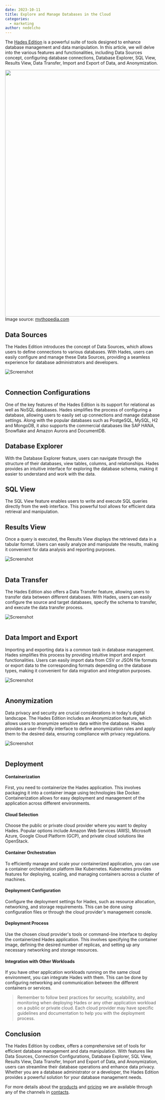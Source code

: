 ```yaml
---
date: 2023-10-11
title: Explore and Manage Databases in the Cloud
categories:
  - marketing
author: nedelcho
---
```


The <a href="{{ site.baseurl }}/products/hades/">Hades Edition</a> is a powerful suite of tools designed to enhance database management and data manipulation. In this article, we will delve into the various features and functionalities, including Data Sources concept, configuring database connections, Database Explorer, SQL View, Results View, Data Transfer, Import and Export of Data, and Anonymization.

<img src="{{ site.baseurl }}/images/2023-10-11-hades-explore-and-manage-databases-in-the-cloud/hades-greek-god-of-the-underworld.jpg" width="800em">
Image source: <a href="https://mythopedia.com/topics/hades" target="_blank">mythopedia.com</a>

## Data Sources

The Hades Edition introduces the concept of Data Sources, which allows users to define connections to various databases. With Hades, users can easily configure and manage these Data Sources, providing a seamless experience for database administrators and developers.

<div class="image">
    <img src="{{ site.baseurl }}/images/features/database-snowflake.png" alt="Screenshot" class="screenshot editable" />
</div><br>

## Connection Configurations

One of the key features of the Hades Edition is its support for relational as well as NoSQL databases. Hades simplifies the process of configuring a database, allowing users to easily set up connections and manage database settings. Along with the popular databases such as PostgeSQL, MySQL, H2 and MongoDB, it also supports the commercial databases like SAP HANA, Snowflake and Amazon Aurora and DocumentDB.

## Database Explorer

With the Database Explorer feature, users can navigate through the structure of their databases, view tables, columns, and relationships. Hades provides an intuitive interface for exploring the database schema, making it easier to understand and work with the data.

## SQL View

The SQL View feature enables users to write and execute SQL queries directly from the web interface. This powerful tool allows for efficient data retrieval and manipulation.

## Results View

Once a query is executed, the Results View displays the retrieved data in a tabular format. Users can easily analyze and manipulate the results, making it convenient for data analysis and reporting purposes.

<div class="image">
    <img src="{{ site.baseurl }}/images/features/database-perspective.png" alt="Screenshot" class="screenshot editable" />
</div><br>

## Data Transfer

The Hades Edition also offers a Data Transfer feature, allowing users to transfer data between different databases. With Hades, users can easily configure the source and target databases, specify the schema to transfer, and execute the data transfer process.

<div class="image">
    <img src="{{ site.baseurl }}/images/features/database-transfer.png" alt="Screenshot" class="screenshot editable" />
</div><br>

## Data Import and Export

Importing and exporting data is a common task in database management. Hades simplifies this process by providing intuitive import and export functionalities. Users can easily import data from CSV or JSON file formats or export data to the corresponding formats depending on the database types, making it convenient for data migration and integration purposes.

<div class="image">
    <img src="{{ site.baseurl }}/images/features/database-import.png" alt="Screenshot" class="screenshot editable" />
</div><br>

## Anonymization

Data privacy and security are crucial considerations in today's digital landscape. The Hades Edition includes an Anonymization feature, which allows users to anonymize sensitive data within the database. Hades provides a user-friendly interface to define anonymization rules and apply them to the desired data, ensuring compliance with privacy regulations.

<div class="image">
    <img src="{{ site.baseurl }}/images/features/database-anonymization.png" alt="Screenshot" class="screenshot editable" />
</div><br>

## Deployment

#### Containerization

First, you need to containerize the Hades application. This involves packaging it into a container image using technologies like Docker. Containerization allows for easy deployment and management of the application across different environments.

#### Cloud Selection

Choose the public or private cloud provider where you want to deploy Hades. Popular options include Amazon Web Services (AWS), Microsoft Azure, Google Cloud Platform (GCP), and private cloud solutions like OpenStack.

#### Container Orchestration

To efficiently manage and scale your containerized application, you can use a container orchestration platform like Kubernetes. Kubernetes provides features for deploying, scaling, and managing containers across a cluster of machines.

#### Deployment Configuration

Configure the deployment settings for Hades, such as resource allocation, networking, and storage requirements. This can be done using configuration files or through the cloud provider's management console.

#### Deployment Process

Use the chosen cloud provider's tools or command-line interface to deploy the containerized Hades application. This involves specifying the container image, defining the desired number of replicas, and setting up any necessary networking and storage resources.

#### Integration with Other Workloads

If you have other application workloads running on the same cloud environment, you can integrate Hades with them. This can be done by configuring networking and communication between the different containers or services.

> Remember to follow best practices for security, scalability, and monitoring when deploying Hades or any other application workload on a public or private cloud. Each cloud provider may have specific guidelines and documentation to help you with the deployment process.

## Conclusion

The Hades Edition by codbex, offers a comprehensive set of tools for efficient database management and data manipulation. With features like Data Sources, Connection Configurations, Database Explorer, SQL View, Results View, Data Transfer, Import and Export of Data, and Anonymization, users can streamline their database operations and enhance data privacy. Whether you are a database administrator or a developer, the Hades Edition provides a powerful solution for your database management needs.

For more details about the <a href="https://www.codbex.com/products/">products</a> and <a href="https://www.codbex.com/pricing/">pricing</a> we are available through any of the channels in <a href="https://www.codbex.com/contacts/">contacts</a>.
